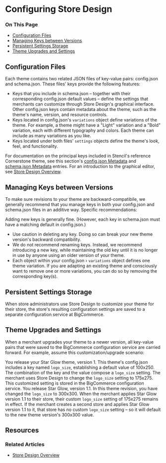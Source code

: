 <h1>Configuring Store Design</h1>
<div class="otp" id="no-index">
	<h3> On This Page </h3>
	<ul>
    <li><a href="#configuring_configuration-files">Configuration Files</a></li>
    <li><a href="#configuring_managing-keys">Managing Keys between Versions</a></li>
    <li><a href="#configuring_persistent-settings">Persistent Settings Storage</a></li>
    <li><a href="#configuring_theme-upgrades">Theme Upgrades and Settings</a></li>
	</ul>
</div>

<a href='#configuring_configuration-files' aria-hidden='true' class='block-anchor'  id='configuring_configuration-files'><i aria-hidden='true' class='linkify icon'></i></a>

## Configuration Files

Each theme contains two related JSON files of key-value pairs: <span class="fn">config.json</span> and <span class="fn">schema.json.</span> These files' keys provide the following features:

* Keys that you include in <span class="fn">schema.json</span> – together with their corresponding <span class="fn">config.json</span> default values – define the settings that merchants can customize through Store Design's graphical interface.
Other <span class="fn">config.json</span> keys contain metadata about the theme, such as the theme's name, version, and resource controls.
* Keys located in <span class="fn">config.json</span>'s `variations` object define variations of the theme. For example, a theme might have a "Light" variation and a "Bold" variation, each with different typography and colors. Each theme can include as many variations as you like.
* Keys located under both files' `settings` objects define the theme's look, feel, and functionality.

For documentation on the principal keys included in Stencil's reference Cornerstone theme, see this section's [config.json Metadata](/stencil-docs/stencil-theme-editor/config-json-metadata) and [schema.json Metadata](/stencil-docs/stencil-theme-editor/schema-json-metadata) entries. For an introduction to the graphical editor, see
[Store Design Overview](/stencil-docs/stencil-theme-editor/stencil-theme-editor-overview).



<a href='#configuring_managing-keys' aria-hidden='true' class='block-anchor'  id='configuring_managing-keys'><i aria-hidden='true' class='linkify icon'></i></a>

## Managing Keys between Versions

To make sure revisions to your theme are backward-compatibile, we generally recommend that you manage keys in both your <span class="fn">config.json</span> and <span class="fn">schema.json</span> files in an additive way. Specific recommendations:

Adding new keys is generally fine. (However, each key in <span class="fn">schema.json</span> must have a matching default in <span class="fn">config.json</span>.)

* Use caution in deleting any key. Doing so can break your new theme version's backward compatibility.
* We do not recommend renaming keys. Instead, we recommend introducing a new key, while maintaining the old key until it is no longer in use by anyone using an older version of your theme.
* Each object within your <span class="fn">config.json</span> › `variations` object defines one theme variation. If you are adapting an existing theme and consciously want to remove one or more variations, you can do so by removing the corresponding key(s).



<a href='#configuring_persistent-settings' aria-hidden='true' class='block-anchor'  id='configuring_persistent-settings'><i aria-hidden='true' class='linkify icon'></i></a>

## Persistent Settings Storage

When store administrators use Store Design to customize your theme for their store, the store's resulting configuration settings are saved to a separate configuration service at BigCommerce.



<a href='#configuring_theme-upgrades' aria-hidden='true' class='block-anchor'  id='configuring_theme-upgrades'><i aria-hidden='true' class='linkify icon'></i></a>

## Theme Upgrades and Settings

When a merchant upgrades your theme to a newer version, all key-value pairs that were saved to the BigCommerce configuration service are carried forward. For example, assume this customization/upgrade scenario:

You release your Star Glow theme, version 1. This theme's <span class="fn">config.json</span> includes a key named `logo_size`, establishing a default value of 100x250. The combination of the key and the value compose a `logo_size` setting.
The merchant uses Store Design to change the `logo_size` setting to 175x275. This customized setting is stored in the BigCommerce configuration service.
You release Star Glow, version 1.1. In this theme revision, you have changed the `logo_size` to 300x300.
When the merchant applies Star Glow version 1.1 to their store, their custom `logo_size` setting of 175x275 remains in effect.
If the merchant creates a second store and applies Star Glow version 1.1 to it, that store has no custom `logo_size` setting – so it will default to the new theme version's 300x300 value.



## Resources
### Related Articles
* [Store Design Overview](https://developer.bigcommerce.com/stencil-docs/store-design/store-design-overview)

